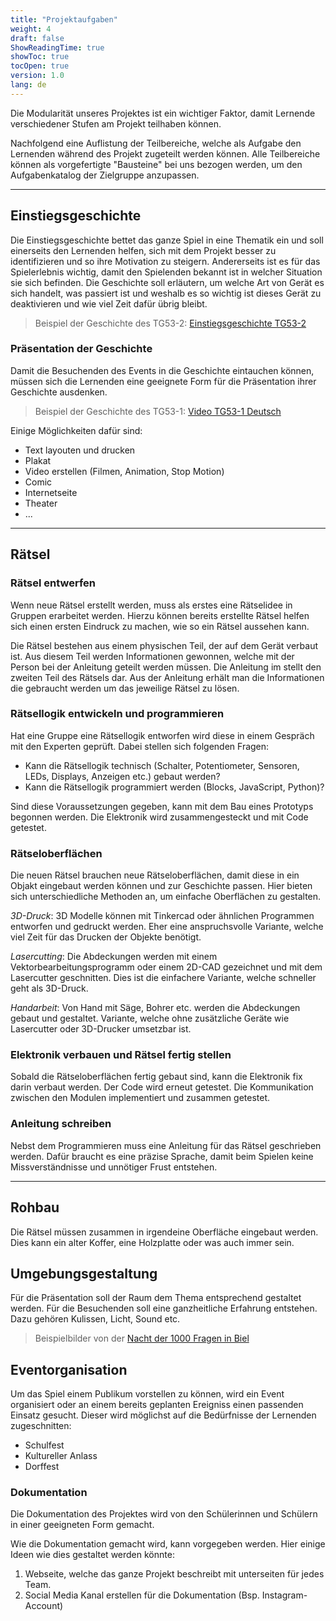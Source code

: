 ```yaml
---
title: "Projektaufgaben"
weight: 4
draft: false
ShowReadingTime: true
showToc: true
tocOpen: true
version: 1.0
lang: de
---
```


Die Modularität unseres Projektes ist ein wichtiger Faktor, damit Lernende verschiedener Stufen am Projekt teilhaben können. 

Nachfolgend eine Auflistung der Teilbereiche, welche als Aufgabe den Lernenden während des Projekt zugeteilt werden können. Alle Teilbereiche können als vorgefertigte "Bausteine" bei uns bezogen werden, um den Aufgabenkatalog der Zielgruppe anzupassen.

---

## Einstiegsgeschichte
Die Einstiegsgeschichte bettet das ganze Spiel in eine Thematik ein und soll einerseits den Lernenden helfen, sich mit dem Projekt besser zu identifizieren und so ihre Motivation zu steigern. Andererseits ist es für das Spielerlebnis wichtig, damit den Spielenden bekannt ist in welcher Situation sie sich befinden. Die Geschichte soll erläutern, um welche Art von Gerät es sich handelt, was passiert ist und weshalb es so wichtig ist dieses Gerät zu deaktivieren und wie viel Zeit dafür übrig bleibt.

> Beispiel der Geschichte des TG53-2: [Einstiegsgeschichte TG53-2](/dokumentation/einstiegsgeschichte_tg53-2)

<!-- Wenn eine neue Geschichte von den Schülerinnen und Schülern geschrieben wird, könne oder müssen folgende Module angepasst werden:
- Rätsel anpassen (nicht neu Programmieren nur einzelne Punkte anpassen)
- Rätseloberflächen neu gestalten (3D-Druck, Lasercut etc.)
- Anleitung
- Szenographie
- Präsentation der Geschichte"
-->

### Präsentation der Geschichte
Damit die Besuchenden des Events in die Geschichte eintauchen können, müssen sich die Lernenden eine geeignete Form für die Präsentation ihrer Geschichte ausdenken.

> Beispiel der Geschichte des TG53-1: [Video TG53-1 Deutsch](https://youtu.be/glFgcpV4FwU)

Einige Möglichkeiten dafür sind:
- Text layouten und drucken
- Plakat
- Video erstellen (Filmen, Animation, Stop Motion)
- Comic
- Internetseite
- Theater
- ...

---

## Rätsel

### Rätsel entwerfen
Wenn neue Rätsel erstellt werden, muss als erstes eine Rätselidee in Gruppen erarbeitet werden. Hierzu können bereits erstellte Rätsel helfen sich einen ersten Eindruck zu machen, wie so ein Rätsel aussehen kann.

Die Rätsel bestehen aus einem physischen Teil, der auf dem Gerät verbaut ist. Aus diesem Teil werden Informationen gewonnen, welche mit der Person bei der Anleitung geteilt werden müssen. Die Anleitung im stellt den zweiten Teil des Rätsels dar. Aus der Anleitung erhält man die Informationen die gebraucht werden um das jeweilige Rätsel zu lösen.


### Rätsellogik entwickeln und programmieren
Hat eine Gruppe eine Rätsellogik entworfen wird diese in einem Gespräch mit den Experten geprüft. Dabei stellen sich folgenden Fragen:

- Kann die Rätsellogik technisch (Schalter, Potentiometer, Sensoren, LEDs, Displays, Anzeigen etc.) gebaut werden?
- Kann die Rätsellogik programmiert werden (Blocks, JavaScript, Python)?

Sind diese Voraussetzungen gegeben, kann mit dem Bau eines Prototyps begonnen werden. Die Elektronik wird zusammengesteckt und mit Code getestet.


### Rätseloberflächen
Die neuen Rätsel brauchen neue Rätseloberflächen, damit diese in ein Objakt eingebaut werden können und zur Geschichte passen. Hier bieten sich unterschiedliche Methoden an, um einfache Oberflächen zu gestalten.

*3D-Druck*: 3D Modelle können mit Tinkercad oder ähnlichen Programmen entworfen und gedruckt werden. Eher eine anspruchsvolle Variante, welche viel Zeit für das Drucken der Objekte benötigt.

*Lasercutting*: Die Abdeckungen werden mit einem Vektorbearbeitungsprogramm oder einem 2D-CAD gezeichnet und mit dem Lasercutter geschnitten. Dies ist die einfachere Variante, welche schneller geht als 3D-Druck.

*Handarbeit*: Von Hand mit Säge, Bohrer etc. werden die Abdeckungen gebaut und gestaltet. Variante, welche ohne zusätzliche Geräte wie Lasercutter oder 3D-Drucker umsetzbar ist.

### Elektronik verbauen und Rätsel fertig stellen
Sobald die Rätseloberflächen fertig gebaut sind, kann die Elektronik fix darin verbaut werden. Der Code wird erneut getestet. Die Kommunikation zwischen den Modulen implementiert und zusammen getestet.


### Anleitung schreiben
Nebst dem Programmieren muss eine Anleitung für das Rätsel geschrieben werden. Dafür braucht es eine präzise Sprache, damit beim Spielen keine Missverständnisse und unnötiger Frust entstehen.

<!--
#### Variante: Vorbereitete Geschichte
Dieser Punkt kann viel Zeit in anspruch nehmen, weshalb es sinnvoll sein kann, dass eine bereits vorbereitete Geschichte verwendet werden kann.

Geschichten könnten vor dem Projekt mit den Schülerinnen und Schülern erarbeitet werden.

Beispiele für solche Geschichten könnten folgende sein:
- Raumfahrt
- Zeitreise
- Atomreaktor, Supergau verhindern
- etc.
-->

---

## Rohbau
Die Rätsel müssen zusammen in irgendeine Oberfläche eingebaut werden. Dies kann ein alter Koffer, eine Holzplatte oder was auch immer sein. 

<!-- 
Eine Variante wäre, dass ein Koffer vorgegeben wird und lediglich noch der Innenausbau (z.Bsp. ein Holzgerüst für das Montieren der Rätsel) gebaut werden muss.-->

## Umgebungsgestaltung
Für die Präsentation soll der Raum dem Thema entsprechend gestaltet werden. Für die Besuchenden soll eine ganzheitliche Erfahrung entstehen. Dazu gehören Kulissen, Licht, Sound etc.

> Beispielbilder von der [Nacht der 1000 Fragen in Biel](/bilder/#tg53-1-an-der-nacht-der-1000-fragen-in-biel)

## Eventorganisation
Um das Spiel einem Publikum vorstellen zu können, wird ein Event organisiert oder an einem bereits geplanten Ereigniss einen passenden Einsatz gesucht. Dieser wird möglichst auf die Bedürfnisse der Lernenden zugeschnitten:
- Schulfest
- Kultureller Anlass
- Dorffest
  
### Dokumentation
Die Dokumentation des Projektes wird von den Schülerinnen und Schülern in einer geeigneten Form gemacht. 

Wie die Dokumentation gemacht wird, kann vorgegeben werden. Hier einige Ideen wie dies gestaltet werden könnte:
1. Webseite, welche das ganze Projekt beschreibt mit unterseiten für jedes Team.
2. Social Media Kanal erstellen für die Dokumentation (Bsp. Instagram-Account)
